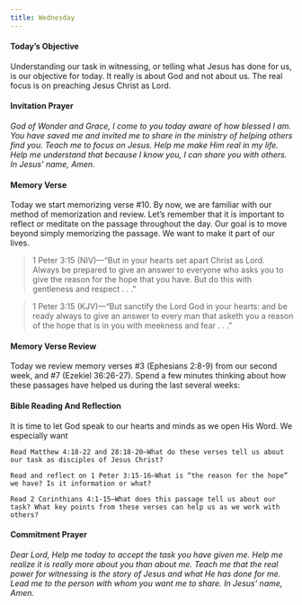 ```yaml
---
title: Wednesday
---
```


#### Today’s Objective

Understanding our task in witnessing, or telling what Jesus has done for us, is our objective for today. It really is about God and not about us. The real focus is on preaching Jesus Christ as Lord.

#### Invitation Prayer

_God of Wonder and Grace, I come to you today aware of how blessed I am. You have saved me and invited me to share in the ministry of helping others find you. Teach me to focus on Jesus. Help me make Him real in my life. Help me understand that because I know you, I can share you with others. In Jesus’ name, Amen._

#### Memory Verse

Today we start memorizing verse #10. By now, we are familiar with our method of memorization and review. Let’s remember that it is important to reflect or meditate on the passage throughout the day. Our goal is to move beyond simply memorizing the passage. We want to make it part of our lives.

> 1 Peter 3:15 (NIV)—“But in your hearts set apart Christ as Lord. Always be prepared to give an answer to everyone who asks you to give the reason for the hope that you have. But do this with gentleness and respect . . .”

> 1 Peter 3:15 (KJV)—“But sanctify the Lord God in your hearts: and be ready always to give an answer to every man that asketh you a reason of the hope that is in you with meekness and fear . . .”

#### Memory Verse Review

Today we review memory verses #3 (Ephesians 2:8-9) from our second week, and #7 (Ezekiel 36:26-27). Spend a few minutes thinking about how these passages have helped us during the last several weeks:

#### Bible Reading And Reflection

It is time to let God speak to our hearts and minds as we open His Word. We especially want

`Read Matthew 4:18-22 and 28:18-20—What do these verses tell us about our task as disciples of Jesus Christ?`

`Read and reflect on 1 Peter 3:15-16—What is “the reason for the hope” we have? Is it information or what?`

`Read 2 Corinthians 4:1-15—What does this passage tell us about our task? What key points from these verses can help us as we work with others?`

#### Commitment Prayer

_Dear Lord, Help me today to accept the task you have given me. Help me realize it is really more about you than about me. Teach me that the real power for witnessing is the story of Jesus and what He has done for me. Lead me to the person with whom you want me to share. In Jesus’ name, Amen._